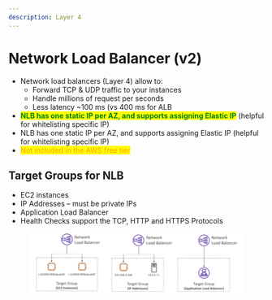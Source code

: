 ```yaml
---
description: Layer 4
---
```


# Network Load Balancer (v2)

* Network load balancers (Layer 4) allow to:&#x20;
  * Forward TCP & UDP traffic to your instances&#x20;
  * Handle millions of request per seconds&#x20;
  * Less latency \~100 ms (vs 400 ms for ALB
* <mark style="color:green;">**NLB has one static IP per AZ, and supports assigning Elastic IP**</mark> (helpful for whitelisting specific IP)
* NLB has one static IP per AZ, and supports assigning Elastic IP (helpful for whitelisting specific IP)
* <mark style="color:orange;">Not included in the AWS free tier</mark>

## Target Groups for NLB

* EC2 instances&#x20;
* IP Addresses – must be private IPs&#x20;
* Application Load Balancer&#x20;
* Health Checks support the TCP, HTTP and HTTPS Protocols

<figure><img src="../../../.gitbook/assets/image (1).png" alt=""><figcaption></figcaption></figure>

